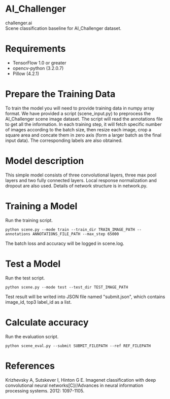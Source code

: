 # AI_Challenger
challenger.ai     
Scene classification baseline for AI_Challenger dataset.
# Requirements
- TensorFlow 1.0 or greater
- opencv-python (3.2.0.7)
- Pillow (4.2.1)

# Prepare the Training Data
To train the model you will need to provide training data in numpy array format. We have provided a script (scene_input.py) to preprocess the AI_Challenger scene image dataset. The script will read the annotations file to get all the information. In each training step, it will fetch specific number of images according to the batch size, then resize each image, crop a square area and concate them in zero axis (form a larger batch as the final input data). The corresponding labels are also obtained. 

# Model description
This simple model consists of three convolutional layers, three max pool layers and two fully connected layers. Local response normalization and dropout are also used. Details of network structure is in network.py.

# Training a Model
Run the training script.
```
python scene.py --mode train --train_dir TRAIN_IMAGE_PATH --annotations ANNOTATIONS_FILE_PATH --max_step 65000
```
The batch loss and accuracy will be logged in scene.log.
# Test a Model
Run the test script. 
```
python scene.py --mode test --test_dir TEST_IMAGE_PATH
```
Test result will be writed into JSON file named "submit.json", which contains image_id, top3 label_id as a list.
# Calculate accuracy
Run the evaluation script.
```
python scene_eval.py --submit SUBMIT_FILEPATH --ref REF_FILEPATH
```
# References
Krizhevsky A, Sutskever I, Hinton G E. Imagenet classification with deep convolutional neural networks[C]//Advances in neural information processing systems. 2012: 1097-1105.
